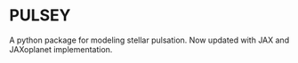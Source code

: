 # PULSEY

A python package for modeling stellar pulsation. Now updated with JAX and JAXoplanet implementation.